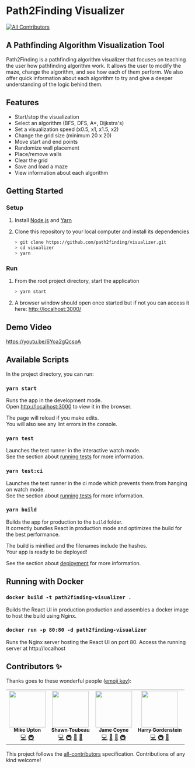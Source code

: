 # Path2Finding Visualizer

<!-- ALL-CONTRIBUTORS-BADGE:START - Do not remove or modify this section -->

[![All Contributors](https://img.shields.io/badge/all_contributors-4-orange.svg?style=flat-square)](#contributors-)

<!-- ALL-CONTRIBUTORS-BADGE:END -->

## A Pathfinding Algorithm Visualization Tool

Path2Finding is a pathfinding algorithm visualizer that focuses on teaching the user how pathfinding algorithm work. It allows the user to modify the maze, change the algorithm, and see how each of them perform. We also offer quick information about each algorithm to try and give a deeper understanding of the logic behind them.

## Features

- Start/stop the visualization
- Select an algorithm (BFS, DFS, A\*, Dijkstra's)
- Set a visualization speed (x0.5, x1, x1.5, x2)
- Change the grid size (minimum 20 x 20)
- Move start and end points
- Randomize wall placement
- Place/remove walls
- Clear the grid
- Save and load a maze
- View information about each algorithm

## Getting Started

### Setup

1. Install [Node.js](https://nodejs.org/en/) and [Yarn](https://classic.yarnpkg.com/en/docs/install)

2. Clone this repository to your local computer and install its dependencies

   ```bash
   > git clone https://github.com/path2finding/visualizer.git
   > cd visualizer
   > yarn
   ```

### Run

1. From the root project directory, start the application

   ```bash
   > yarn start
   ```

2. A browser window should open once started but if not you can access it here: [http://localhost:3000/](http://localhost:3000/)

## Demo Video

https://youtu.be/6Yoa2gQcspA

## Available Scripts

In the project directory, you can run:

### `yarn start`

Runs the app in the development mode.<br />
Open [http://localhost:3000](http://localhost:3000) to view it in the browser.

The page will reload if you make edits.<br />
You will also see any lint errors in the console.

### `yarn test`

Launches the test runner in the interactive watch mode.<br />
See the section about [running tests](https://facebook.github.io/create-react-app/docs/running-tests) for more information.

### `yarn test:ci`

Launches the test runner in the ci mode which prevents them from hanging on watch mode.<br />
See the section about [running tests](https://facebook.github.io/create-react-app/docs/running-tests) for more information.

### `yarn build`

Builds the app for production to the `build` folder.<br />
It correctly bundles React in production mode and optimizes the build for the best performance.

The build is minified and the filenames include the hashes.<br />
Your app is ready to be deployed!

See the section about [deployment](https://facebook.github.io/create-react-app/docs/deployment) for more information.

## Running with Docker

### `docker build -t path2finding-visualizer .`

Builds the React UI in production production and assembles a docker image to host the build using Nginx.

### `docker run -p 80:80 -d path2finding-visualizer`

Runs the Nginx server hosting the React UI on port 80. Access the running server at http://localhost

## Contributors ✨

Thanks goes to these wonderful people ([emoji key](https://allcontributors.org/docs/en/emoji-key)):

<!-- ALL-CONTRIBUTORS-LIST:START - Do not remove or modify this section -->
<!-- prettier-ignore-start -->
<!-- markdownlint-disable -->
<table>
  <tr>
    <td align="center"><a href="https://uptonm.dev/"><img src="https://avatars3.githubusercontent.com/u/23084678?v=4" width="100px;" alt=""/><br /><sub><b>Mike Upton</b></sub></a><br /><a href="https://github.com/path2finding/visualizer/commits?author=uptonm" title="Code">💻</a> <a href="#infra-uptonm" title="Infrastructure (Hosting, Build-Tools, etc)">🚇</a></td>
    <td align="center"><a href="https://github.com/ShawnToubeau"><img src="https://avatars1.githubusercontent.com/u/22332636?v=4" width="100px;" alt=""/><br /><sub><b>Shawn Toubeau</b></sub></a><br /><a href="https://github.com/path2finding/visualizer/commits?author=ShawnToubeau" title="Code">💻</a> <a href="#infra-ShawnToubeau" title="Infrastructure (Hosting, Build-Tools, etc)">🚇</a> <a href="#design-ShawnToubeau" title="Design">🎨</a> <a href="https://github.com/path2finding/visualizer/commits?author=ShawnToubeau" title="Documentation">📖</a></td>
    <td align="center"><a href="http://jame.dev"><img src="https://avatars2.githubusercontent.com/u/21059291?v=4" width="100px;" alt=""/><br /><sub><b>Jame Coyne</b></sub></a><br /><a href="https://github.com/path2finding/visualizer/commits?author=JamesCoyne" title="Code">💻</a> <a href="#design-JamesCoyne" title="Design">🎨</a> <a href="https://github.com/path2finding/visualizer/commits?author=JamesCoyne" title="Documentation">📖</a> <a href="#infra-JamesCoyne" title="Infrastructure (Hosting, Build-Tools, etc)">🚇</a></td>
    <td align="center"><a href="https://github.com/gordenstein72"><img src="https://avatars1.githubusercontent.com/u/33324346?v=4" width="100px;" alt=""/><br /><sub><b>Harry Gordenstein</b></sub></a><br /><a href="https://github.com/path2finding/visualizer/commits?author=gordenstein72" title="Code">💻</a> <a href="#infra-gordenstein72" title="Infrastructure (Hosting, Build-Tools, etc)">🚇</a> <a href="https://github.com/path2finding/visualizer/commits?author=gordenstein72" title="Documentation">📖</a></td>
  </tr>
</table>

<!-- markdownlint-enable -->
<!-- prettier-ignore-end -->

<!-- ALL-CONTRIBUTORS-LIST:END -->

This project follows the [all-contributors](https://github.com/all-contributors/all-contributors) specification. Contributions of any kind welcome!

